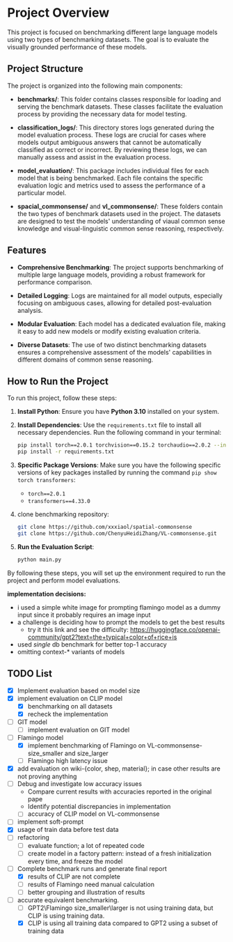 # Project Overview

This project is focused on benchmarking different large language models using two types of benchmarking datasets. The goal is to evaluate the visually grounded performance of these models.

## Project Structure

The project is organized into the following main components:

- **benchmarks/**: This folder contains classes responsible for loading and serving the benchmark datasets. These classes facilitate the evaluation process by providing the necessary data for model testing.

- **classification_logs/**: This directory stores logs generated during the model evaluation process. These logs are crucial for cases where models output ambiguous answers that cannot be automatically classified as correct or incorrect. By reviewing these logs, we can manually assess and assist in the evaluation process.

- **model_evaluation/**: This package includes individual files for each model that is being benchmarked. Each file contains the specific evaluation logic and metrics used to assess the performance of a particular model.

- **spacial_commonsense/** and **vl_commonsense/**: These folders contain the two types of benchmark datasets used in the project. The datasets are designed to test the models' understanding of viaual common sense knowledge and visual-linguistic common sense reasoning, respectively.

## Features

- **Comprehensive Benchmarking**: The project supports benchmarking of multiple large language models, providing a robust framework for performance comparison.

- **Detailed Logging**: Logs are maintained for all model outputs, especially focusing on ambiguous cases, allowing for detailed post-evaluation analysis.

- **Modular Evaluation**: Each model has a dedicated evaluation file, making it easy to add new models or modify existing evaluation criteria.

- **Diverse Datasets**: The use of two distinct benchmarking datasets ensures a comprehensive assessment of the models' capabilities in different domains of common sense reasoning.

## How to Run the Project

To run this project, follow these steps:

1. **Install Python**: Ensure you have **Python 3.10** installed on your system.

2. **Install Dependencies**: Use the `requirements.txt` file to install all necessary dependencies. Run the following command in your terminal:

    ```bash
   pip install torch==2.0.1 torchvision==0.15.2 torchaudio==2.0.2 --index-url https://download.pytorch.org/whl/cu118
    pip install -r requirements.txt
    ```

3. **Specific Package Versions**: Make sure you have the following specific versions of key packages installed by running the command `pip show torch transformers`:
    - `torch==2.0.1`
    - `transformers==4.33.0`

4. clone benchmarking repository: 
    ```bash
    git clone https://github.com/xxxiaol/spatial-commonsense
    git clone https://github.com/ChenyuHeidiZhang/VL-commonsense.git
    ```
5. **Run the Evaluation Script**:

    ```bash
    python main.py
    ```
By following these steps, you will set up the environment required to run the project and perform model evaluations.


**implementation decisions:**
- i used a simple white image for prompting flamingo model as a dummy input since it probably requires an image input
- a challenge is deciding how to prompt the models to get the best results
    - try it this link and see the difficulty: https://huggingface.co/openai-community/gpt2?text=the+typical+color+of+rice+is
- used _single_ db benchmark for better top-1 accuracy
- omitting context-* variants of models


## TODO List

- [x] Implement evaluation based on model size
- [x] implement evaluation on CLIP model
  - [x] benchmarking on all datasets
  - [x] recheck the implementation
- [ ] GIT model
  - [ ] implement evaluation on GIT model
- [ ] Flamingo model
  - [x] implement benchmarking of Flamingo on VL-commonsense- size_smaller and size_larger
  - [ ] Flamingo high latency issue
- [x] add evaluation on wiki-{color, shep, material}; in case other results are not proving anything
- [ ] Debug and investigate low accuracy issues
  - Compare current results with accuracies reported in the original pape
  - Identify potential discrepancies in implementation
  - [ ] accuracy of CLIP model on VL-commonsense
- [ ] implement soft-prompt
- [x] usage of train data before test data
- [ ] refactoring
  - [ ] evaluate function; a lot of repeated code
  - [ ] create model in a factory pattern: instead of a fresh initialization every time, and freeze the model
- [ ] Complete benchmark runs and generate final report
  - [x] results of CLIP are not complete
  - [ ] results of Flamingo need manual calculation
  - [ ] better grouping and illustration of results
- [ ] accurate equivalent benchmarking.
  - [ ] GPT2\Flamingo size_smaller\larger is not using training data, but CLIP is using training data.
  - [x] CLIP is using all training data compared to GPT2 using a subset of training data
